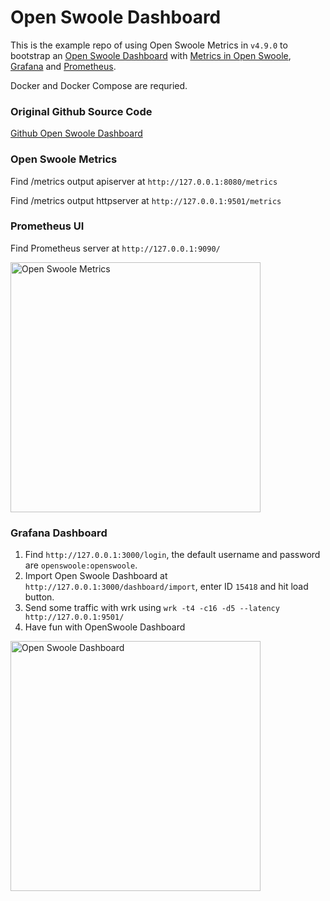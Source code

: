 # Open Swoole Dashboard

This is the example repo of using Open Swoole Metrics in `v4.9.0` to bootstrap an [Open Swoole Dashboard](https://openswoole.com/dashboard) with [Metrics in Open Swoole](https://openswoole.com/docs/modules/swoole-server-stats), [Grafana](https://grafana.com/) and [Prometheus](https://prometheus.io/).

Docker and Docker Compose are requried.

### Original Github Source Code
[Github Open Swoole Dashboard](https://github.com/openswoole/dashboard)


### Open Swoole Metrics

Find /metrics output apiserver at `http://127.0.0.1:8080/metrics`

Find /metrics output httpserver at `http://127.0.0.1:9501/metrics`


### Prometheus UI

Find Prometheus server at `http://127.0.0.1:9090/`

<img width="400" alt="Open Swoole Metrics" src="https://user-images.githubusercontent.com/313478/146695579-78be99a2-5fad-4c25-a70a-97319133e921.png">

### Grafana Dashboard

1. Find `http://127.0.0.1:3000/login`, the default username and password are `openswoole:openswoole`.
2. Import Open Swoole Dashboard at `http://127.0.0.1:3000/dashboard/import`, enter ID `15418` and hit load button.
3. Send some traffic with wrk using `wrk -t4 -c16 -d5 --latency http://127.0.0.1:9501/`
4. Have fun with OpenSwoole Dashboard

<img width="400" alt="Open Swoole Dashboard" src="https://user-images.githubusercontent.com/313478/146695592-5500860d-59d2-4583-8a3b-1b08e0f98c7f.png">



